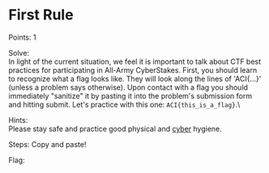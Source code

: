 # First Rule

Points: 1

Solve:\
In light of the current situation, we feel it is important to talk about CTF best practices for participating in All-Army CyberStakes. First, you should learn to recognize what a flag looks like. They will look along the lines of 'ACI{...}' (unless a problem says otherwise). Upon contact with a flag you should immediately "sanitize" it by pasting it into the problem's submission form and hitting submit. Let's practice with this one: `ACI{this_is_a_flag}`.\

Hints:\
Please stay safe and practice good physical and [cyber](https://www.arcyber.army.mil/Info/Fact-Sheets/Fact-Sheet-View-Page/Article/1425566/cybersecurity-fact-sheet-10-cybersecurity-tips/) hygiene.

Steps:
Copy and paste!

Flag: <!-- ACI{this_is_a_flag} -->
